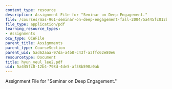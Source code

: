 ```yaml
---
content_type: resource
description: Assignment File for "Seminar on Deep Engagement."
file: /courses/mas-961-seminar-on-deep-engagement-fall-2004/5a445fc012b4798d4de5af38b590a0ab_hyun_yeul_lee2.pdf
file_type: application/pdf
learning_resource_types:
- Assignments
ocw_type: OCWFile
parent_title: Assignments
parent_type: CourseSection
parent_uid: 5ad62aaa-97da-a4b8-c43f-a3ffc62e80e6
resourcetype: Document
title: hyun_yeul_lee2.pdf
uid: 5a445fc0-12b4-798d-4de5-af38b590a0ab
---
```

Assignment File for "Seminar on Deep Engagement."

